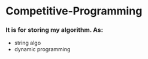 # Competitive-Programming

### It is for storing my algorithm. As:
- string algo
- dynamic programming
